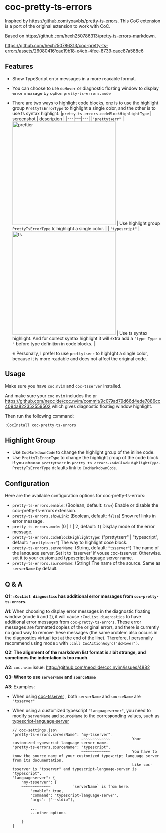 # coc-pretty-ts-errors

Inspired by https://github.com/yoavbls/pretty-ts-errors. This CoC extension is a port of the original extension to work with CoC.

Based on https://github.com/hexh250786313/pretty-ts-errors-markdown.

https://github.com/hexh250786313/coc-pretty-ts-errors/assets/26080416/cae19b18-e4cb-4fee-8739-caec87a588c6

## Features

- Show TypeScript error messages in a more readable format.
- You can choose to use `doHover` or diagnostic floating window to display error message by option `pretty-ts-errors.mode`.
- There are two ways to highlight code blocks, one is to use the highlight group `PrettyTsErrorType` to highlight a single color, and the other is to use ts syntax highlight.
  |`pretty-ts-errors.codeBlockHighlightType` | screenshot | description |
  |---|---|---|
  |`"prettytserr"` | <img width="333" alt="prettier" src="https://github.com/hexh250786313/coc-pretty-ts-errors/assets/26080416/2373045a-1010-456e-a050-de5d90980265"> | Use highlight group `PrettyTsErrorType` to highlight a single color. |
  | `"typescript"` | <img width="333" alt="ts" src="https://github.com/hexh250786313/coc-pretty-ts-errors/assets/26080416/4aa39849-da69-4300-93af-a3293bd86b15"> | Use ts syntax highlight. And for correct syntax highlight it will extra add a `"type Type = "` before type definition in code blocks. |

  ※ Personally, I prefer to use `prettytserr` to highlight a single color, because it is more readable and does not affect the original code.

## Usage

Make sure you have `coc.nvim` and `coc-tsserver` installed.

And make sure your `coc.nvim` includes the pr https://github.com/neoclide/coc.nvim/commit/9c079ad79d66d4ede7886cc4094a822352559502 which gives diagnostic floating window highlight.

Then run the following command:

```
:CocInstall coc-pretty-ts-errors
```

## Highlight Group

- Use `CocMarkdownCode` to change the highlight group of the inline code.
- Use `PrettyTsErrorType` to change the highlight group of the code block if you choose `prettytserr` in `pretty-ts-errors.codeBlockHighlightType`. `PrettyTsErrorType` defaults link to `CocMarkdownCode`.

## Configuration

Here are the available configuration options for coc-pretty-ts-errors:

- `pretty-ts-errors.enable`: (Boolean, default: `true`) Enable or disable the coc-pretty-ts-errors extension.
- `pretty-ts-errors.showLink`: (Boolean, default: `false`) Show ref links in error message.
- `pretty-ts-errors.mode`: (0 | 1 | 2, default: `1`) Display mode of the error message.
- `pretty-ts-errors.codeBlockHighlightType`: ("prettytserr" | "typescript", default: `"prettytserr"`) The way to highlight code block.
- `pretty-ts-errors.serverName`: (String, default: `"tsserver"`) The name of the language server. Set it to 'tsserver' if youse coc-tsserver. Otherwise, set it to your customized typescript language server name.
- `pretty-ts-errors.sourceName`: (String) The name of the source. Same as `serverName` by default.

## Q & A

**Q1: `:CocList diagnostics` has additional error messages from `coc-pretty-ts-errors`.**

**A1**: When choosing to display error messages in the diagnostic floating window (mode `0` and `2`), it will cause `:CocList diagnostics` to have additional error messages from `coc-pretty-ts-errors`. These error messages are formatted copies of the original errors, and there is currently no good way to remove these messages (the same problem also occurs in the diagnostics virtual text at the end of the line). Therefore, I personally recommend using mode `1` with `:call CocActionAsync('doHover')`.

**Q2: The alignment of the markdown list format is a bit strange, and sometimes the indentation is too much.**

**A2**: `coc.nvim` issue: https://github.com/neoclide/coc.nvim/issues/4882

**Q3: When to use `serverName` and `sourceName`**

**A3**: Examples:

- When using [coc-tsserver](https://github.com/neoclide/coc-tsserver) , both `serverName` and `sourceName` are `"tsserver"`
- When using a customized typescript `"languageserver"`, you need to modify `serverName` and `sourceName` to the corresponding values, such as [typescript-language-server](https://github.com/typescript-language-server/typescript-language-server)

  ```
  // coc-settings.json
  "pretty-ts-errors.serverName": "my-tsserver",
                                 ~~~~~~~~~~~~~          Your customized typescript language server name.
  "pretty-ts-errors.sourceName": "typescript",
                                 ~~~~~~~~~~~~~          You have to know the source name of your customized typescript language server from its documentation.
                                                        Like coc-tsserver is "tsserver" and typescript-language-server is "typescript".
  "languageserver": {
      "my-tsserver": {
      ~~~~~~~~~~~~~          `serverName` is from here.
          "enable": true,
          "command": "typescript-language-server",
          "args": ["--stdio"],

          ...
          ...other options

      }
  }
  ```
